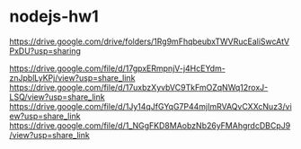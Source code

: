 # nodejs-hw1

<!-- folder -->

https://drive.google.com/drive/folders/1Rg9mFhqbeubxTWVRucEaliSwcAtVPxDU?usp=sharing

<!-- files -->

https://drive.google.com/file/d/17gpxERmpnjV-j4HcEYdm-znJpblLyKPj/view?usp=share_link
https://drive.google.com/file/d/17uxbzXyvbVC9TkFmOZqNWq12roxJ-LSQ/view?usp=share_link
https://drive.google.com/file/d/1Jy14qJfGYqG7P44mjImRVAQvCXXcNuz3/view?usp=share_link
https://drive.google.com/file/d/1_NGgFKD8MAobzNb26yFMAhgrdcDBCpJ9/view?usp=share_link
